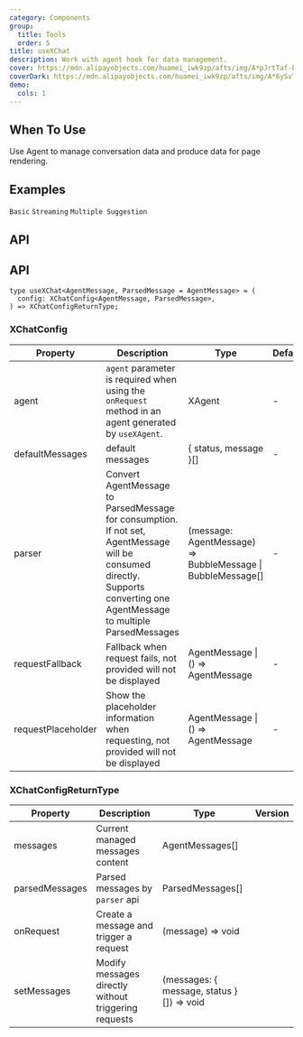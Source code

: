 ```yaml
---
category: Components
group:
  title: Tools
  order: 5
title: useXChat
description: Work with agent hook for data management.
cover: https://mdn.alipayobjects.com/huamei_iwk9zp/afts/img/A*pJrtTaf-bWAAAAAAAAAAAAAADgCCAQ/original
coverDark: https://mdn.alipayobjects.com/huamei_iwk9zp/afts/img/A*6ySvTqb7XhkAAAAAAAAAAAAADgCCAQ/original
demo:
  cols: 1
---
```


## When To Use

Use Agent to manage conversation data and produce data for page rendering.

## Examples

<!-- prettier-ignore -->
<code src="./demo/basic.tsx">Basic</code>
<code src="./demo/stream.tsx">Streaming</code>
<code src="./demo/suggestions.tsx">Multiple Suggestion</code>

## API

## API

```tsx | pure
type useXChat<AgentMessage, ParsedMessage = AgentMessage> = (
  config: XChatConfig<AgentMessage, ParsedMessage>,
) => XChatConfigReturnType;
```

### XChatConfig

| Property | Description | Type | Default | Version |
| --- | --- | --- | --- | --- |
| agent | `agent` parameter is required when using the `onRequest` method in an agent generated by `useXAgent`. | XAgent | - |  |
| defaultMessages | default messages | { status, message }[] | - |  |
| parser | Convert AgentMessage to ParsedMessage for consumption. If not set, AgentMessage will be consumed directly. Supports converting one AgentMessage to multiple ParsedMessages | (message: AgentMessage) => BubbleMessage \| BubbleMessage[] | - |  |
| requestFallback | Fallback when request fails, not provided will not be displayed | AgentMessage \| () => AgentMessage | - |  |
| requestPlaceholder | Show the placeholder information when requesting, not provided will not be displayed | AgentMessage \| () => AgentMessage | - |  |

### XChatConfigReturnType

| Property | Description | Type | Version |
| --- | --- | --- | --- |
| messages | Current managed messages content | AgentMessages[] |  |
| parsedMessages | Parsed messages by `parser` api | ParsedMessages[] |  |
| onRequest | Create a message and trigger a request | (message) => void |  |
| setMessages | Modify messages directly without triggering requests | (messages: { message, status }[]) => void |  |
